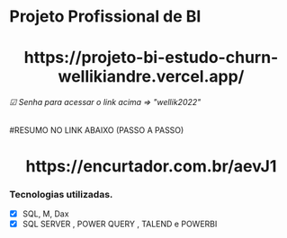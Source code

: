 # Projeto Profissional de BI
<h1 align="center">
https://projeto-bi-estudo-churn-wellikiandre.vercel.app/
<h6> ☑ Senha para acessar o link acima => "wellik2022"</h6>
</h1>
#RESUMO NO LINK ABAIXO (PASSO A PASSO)
<h1 align="center">
https://encurtador.com.br/aevJ1

</h1>

### Tecnologias utilizadas.
- [x] SQL, M, Dax
- [x] SQL SERVER , POWER QUERY , TALEND e POWERBI
